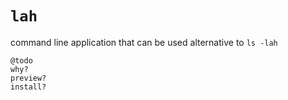 # `lah`
command line application that can be used alternative to `ls -lah`

```
@todo
why?
preview?
install?
```
